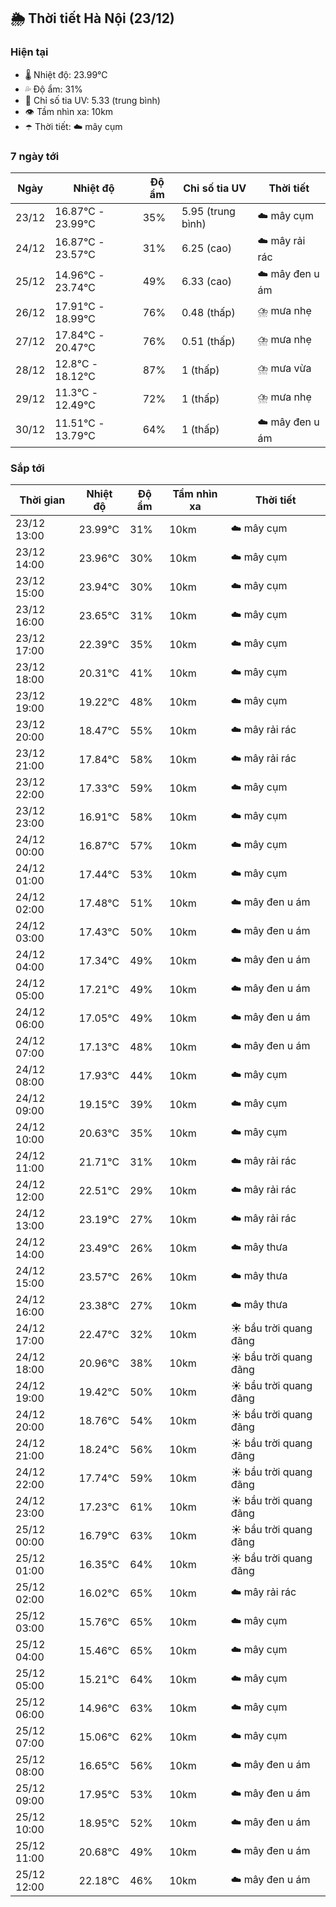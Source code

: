 ## 🌦️ Thời tiết Hà Nội (23/12)

### Hiện tại

- 🌡️ Nhiệt độ: 23.99℃
- 💦 Độ ẩm: 31%
- 🌟 Chỉ số tia UV: 5.33 (trung bình)
- 👁️ Tầm nhìn xa: 10km
- ☂️ Thời tiết: ☁️ mây cụm

### 7 ngày tới

| Ngày | Nhiệt độ | Độ ẩm | Chỉ số tia UV | Thời tiết |
| --- | --- | --- | --- | --- |
| 23/12 | 16.87℃ - 23.99℃ | 35% | 5.95 (trung bình) | ☁️ mây cụm |
| 24/12 | 16.87℃ - 23.57℃ | 31% | 6.25 (cao) | ☁️ mây rải rác |
| 25/12 | 14.96℃ - 23.74℃ | 49% | 6.33 (cao) | ☁️ mây đen u ám |
| 26/12 | 17.91℃ - 18.99℃ | 76% | 0.48 (thấp) | ⛈️ mưa nhẹ |
| 27/12 | 17.84℃ - 20.47℃ | 76% | 0.51 (thấp) | ⛈️ mưa nhẹ |
| 28/12 | 12.8℃ - 18.12℃ | 87% | 1 (thấp) | ⛈️ mưa vừa |
| 29/12 | 11.3℃ - 12.49℃ | 72% | 1 (thấp) | ⛈️ mưa nhẹ |
| 30/12 | 11.51℃ - 13.79℃ | 64% | 1 (thấp) | ☁️ mây đen u ám |

### Sắp tới

| Thời gian | Nhiệt độ | Độ ẩm | Tầm nhìn xa | Thời tiết |
| --- | --- | --- | --- | --- |
| 23/12 13:00 | 23.99℃ | 31% | 10km | ☁️ mây cụm |
| 23/12 14:00 | 23.96℃ | 30% | 10km | ☁️ mây cụm |
| 23/12 15:00 | 23.94℃ | 30% | 10km | ☁️ mây cụm |
| 23/12 16:00 | 23.65℃ | 31% | 10km | ☁️ mây cụm |
| 23/12 17:00 | 22.39℃ | 35% | 10km | ☁️ mây cụm |
| 23/12 18:00 | 20.31℃ | 41% | 10km | ☁️ mây cụm |
| 23/12 19:00 | 19.22℃ | 48% | 10km | ☁️ mây cụm |
| 23/12 20:00 | 18.47℃ | 55% | 10km | ☁️ mây rải rác |
| 23/12 21:00 | 17.84℃ | 58% | 10km | ☁️ mây rải rác |
| 23/12 22:00 | 17.33℃ | 59% | 10km | ☁️ mây cụm |
| 23/12 23:00 | 16.91℃ | 58% | 10km | ☁️ mây cụm |
| 24/12 00:00 | 16.87℃ | 57% | 10km | ☁️ mây cụm |
| 24/12 01:00 | 17.44℃ | 53% | 10km | ☁️ mây cụm |
| 24/12 02:00 | 17.48℃ | 51% | 10km | ☁️ mây đen u ám |
| 24/12 03:00 | 17.43℃ | 50% | 10km | ☁️ mây đen u ám |
| 24/12 04:00 | 17.34℃ | 49% | 10km | ☁️ mây đen u ám |
| 24/12 05:00 | 17.21℃ | 49% | 10km | ☁️ mây đen u ám |
| 24/12 06:00 | 17.05℃ | 49% | 10km | ☁️ mây đen u ám |
| 24/12 07:00 | 17.13℃ | 48% | 10km | ☁️ mây đen u ám |
| 24/12 08:00 | 17.93℃ | 44% | 10km | ☁️ mây cụm |
| 24/12 09:00 | 19.15℃ | 39% | 10km | ☁️ mây cụm |
| 24/12 10:00 | 20.63℃ | 35% | 10km | ☁️ mây cụm |
| 24/12 11:00 | 21.71℃ | 31% | 10km | ☁️ mây rải rác |
| 24/12 12:00 | 22.51℃ | 29% | 10km | ☁️ mây rải rác |
| 24/12 13:00 | 23.19℃ | 27% | 10km | ☁️ mây rải rác |
| 24/12 14:00 | 23.49℃ | 26% | 10km | ☁️ mây thưa |
| 24/12 15:00 | 23.57℃ | 26% | 10km | ☁️ mây thưa |
| 24/12 16:00 | 23.38℃ | 27% | 10km | ☁️ mây thưa |
| 24/12 17:00 | 22.47℃ | 32% | 10km | ☀️ bầu trời quang đãng |
| 24/12 18:00 | 20.96℃ | 38% | 10km | ☀️ bầu trời quang đãng |
| 24/12 19:00 | 19.42℃ | 50% | 10km | ☀️ bầu trời quang đãng |
| 24/12 20:00 | 18.76℃ | 54% | 10km | ☀️ bầu trời quang đãng |
| 24/12 21:00 | 18.24℃ | 56% | 10km | ☀️ bầu trời quang đãng |
| 24/12 22:00 | 17.74℃ | 59% | 10km | ☀️ bầu trời quang đãng |
| 24/12 23:00 | 17.23℃ | 61% | 10km | ☀️ bầu trời quang đãng |
| 25/12 00:00 | 16.79℃ | 63% | 10km | ☀️ bầu trời quang đãng |
| 25/12 01:00 | 16.35℃ | 64% | 10km | ☀️ bầu trời quang đãng |
| 25/12 02:00 | 16.02℃ | 65% | 10km | ☁️ mây rải rác |
| 25/12 03:00 | 15.76℃ | 65% | 10km | ☁️ mây cụm |
| 25/12 04:00 | 15.46℃ | 65% | 10km | ☁️ mây cụm |
| 25/12 05:00 | 15.21℃ | 64% | 10km | ☁️ mây cụm |
| 25/12 06:00 | 14.96℃ | 63% | 10km | ☁️ mây cụm |
| 25/12 07:00 | 15.06℃ | 62% | 10km | ☁️ mây cụm |
| 25/12 08:00 | 16.65℃ | 56% | 10km | ☁️ mây đen u ám |
| 25/12 09:00 | 17.95℃ | 53% | 10km | ☁️ mây đen u ám |
| 25/12 10:00 | 18.95℃ | 52% | 10km | ☁️ mây đen u ám |
| 25/12 11:00 | 20.68℃ | 49% | 10km | ☁️ mây đen u ám |
| 25/12 12:00 | 22.18℃ | 46% | 10km | ☁️ mây đen u ám |
